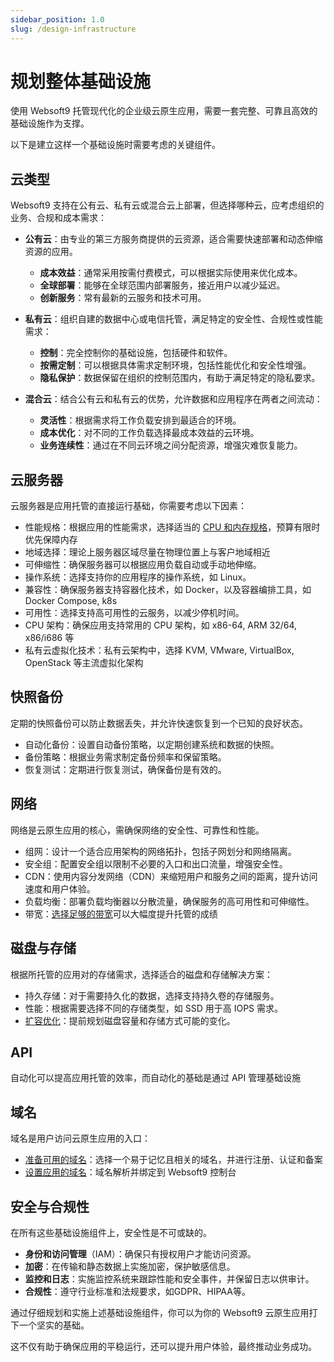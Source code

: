 ```yaml
---
sidebar_position: 1.0
slug: /design-infrastructure
---
```


# 规划整体基础设施

使用 Websoft9 托管现代化的企业级云原生应用，需要一套完整、可靠且高效的基础设施作为支撑。  

以下是建立这样一个基础设施时需要考虑的关键组件。

## 云类型

Websoft9 支持在公有云、私有云或混合云上部署，但选择哪种云，应考虑组织的业务、合规和成本需求：

- **公有云**：由专业的第三方服务商提供的云资源，适合需要快速部署和动态伸缩资源的应用。
  - **成本效益**：通常采用按需付费模式，可以根据实际使用来优化成本。
  - **全球部署**：能够在全球范围内部署服务，接近用户以减少延迟。
  - **创新服务**：常有最新的云服务和技术可用。

- **私有云**：组织自建的数据中心或电信托管，满足特定的安全性、合规性或性能需求：
  - **控制**：完全控制你的基础设施，包括硬件和软件。
  - **按需定制**：可以根据具体需求定制环境，包括性能优化和安全性增强。
  - **隐私保护**：数据保留在组织的控制范围内，有助于满足特定的隐私要求。

- **混合云**：结合公有云和私有云的优势，允许数据和应用程序在两者之间流动：
  - **灵活性**：根据需求将工作负载安排到最适合的环境。
  - **成本优化**：对不同的工作负载选择最成本效益的云环境。
  - **业务连续性**：通过在不同云环境之间分配资源，增强灾难恢复能力。

## 云服务器

云服务器是应用托管的直接运行基础，你需要考虑以下因素：

- 性能规格：根据应用的性能需求，选择适当的 [CPU 和内存规格](./install/requirements#server)，预算有限时优先保障内存
- 地域选择：理论上服务器区域尽量在物理位置上与客户地域相近
- 可伸缩性：确保服务器可以根据应用负载自动或手动地伸缩。
- 操作系统：选择支持你的应用程序的操作系统，如 Linux。
- 兼容性：确保服务器支持容器化技术，如 Docker，以及容器编排工具，如 Docker Compose, k8s
- 可用性：选择支持高可用性的云服务，以减少停机时间。
- CPU 架构：确保应用支持常用的 CPU 架构，如 x86-64, ARM 32/64, x86/i686 等
- 私有云虚拟化技术：私有云架构中，选择 KVM, VMware, VirtualBox, OpenStack 等主流虚拟化架构


## 快照备份

定期的快照备份可以防止数据丢失，并允许快速恢复到一个已知的良好状态。

- 自动化备份：设置自动备份策略，以定期创建系统和数据的快照。
- 备份策略：根据业务需求制定备份频率和保留策略。
- 恢复测试：定期进行恢复测试，确保备份是有效的。

## 网络

网络是云原生应用的核心，需确保网络的安全性、可靠性和性能。

- 组网：设计一个适合应用架构的网络拓扑，包括子网划分和网络隔离。
- 安全组：配置安全组以限制不必要的入口和出口流量，增强安全性。
- CDN：使用内容分发网络（CDN）来缩短用户和服务之间的距离，提升访问速度和用户体验。
- 负载均衡：部署负载均衡器以分散流量，确保服务的高可用性和可伸缩性。
- 带宽：[选择足够的带宽](brandwith-infra)可以大幅度提升托管的成绩

## 磁盘与存储

根据所托管的应用对的存储需求，选择适合的磁盘和存储解决方案：

- 持久存储：对于需要持久化的数据，选择支持持久卷的存储服务。
- 性能：根据需要选择不同的存储类型，如 SSD 用于高 IOPS 需求。
- [扩容优化](./storage)：提前规划磁盘容量和存储方式可能的变化。

## API

自动化可以提高应用托管的效率，而自动化的基础是通过 API 管理基础设施

## 域名

域名是用户访问云原生应用的入口：

- [准备可用的域名](./domain-prepare)：选择一个易于记忆且相关的域名，并进行注册、认证和备案
- [设置应用的域名](./domain-set#wildcard)：域名解析并绑定到 Websoft9 控制台


## 安全与合规性

在所有这些基础设施组件上，安全性是不可或缺的。

- **身份和访问管理**（IAM）：确保只有授权用户才能访问资源。
- **加密**：在传输和静态数据上实施加密，保护敏感信息。
- **监控和日志**：实施监控系统来跟踪性能和安全事件，并保留日志以供审计。
- **合规性**：遵守行业标准和法规要求，如GDPR、HIPAA等。

通过仔细规划和实施上述基础设施组件，你可以为你的 Websoft9 云原生应用打下一个坚实的基础。   

这不仅有助于确保应用的平稳运行，还可以提升用户体验，最终推动业务成功。